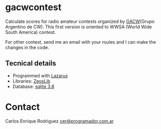 gacwcontest
===========

Calculate scores for radio amateur contests organized by [GACW](http://www.gacw.org/)(Grupo Argentino de CW).
This first version is oriented to WWSA (World Wide South America) contest.

For other contest, send me an email with your roules and I can make the changes in the code.


## Tecnical details

* Programmed with [Lazarus](http://www.lazarus-ide.org/)
* Libraries: [ZeosLib](http://zeoslib.sourceforge.net/index.php)
* Database: [sqlite 3.8](https://sqlite.org/)

# Contact

Carlos Enrique Rodriguez
cer@programador.com.ar